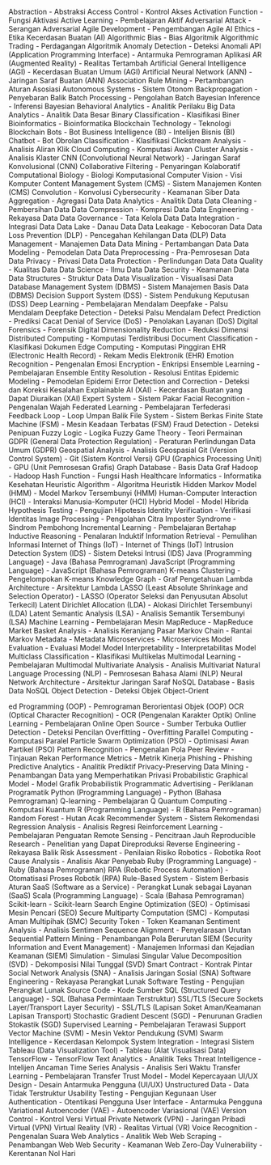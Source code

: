 Abstraction - Abstraksi
Access Control - Kontrol Akses
Activation Function - Fungsi Aktivasi
Active Learning - Pembelajaran Aktif
Adversarial Attack - Serangan Adversarial
Agile Development - Pengembangan Agile
AI Ethics - Etika Kecerdasan Buatan (AI)
Algorithmic Bias - Bias Algoritmik
Algorithmic Trading - Perdagangan Algoritmik
Anomaly Detection - Deteksi Anomali
API (Application Programming Interface) - Antarmuka Pemrograman Aplikasi
AR (Augmented Reality) - Realitas Tertambah
Artificial General Intelligence (AGI) - Kecerdasan Buatan Umum (AGI)
Artificial Neural Network (ANN) - Jaringan Saraf Buatan (ANN)
Association Rule Mining - Pertambangan Aturan Asosiasi
Autonomous Systems - Sistem Otonom
Backpropagation - Penyebaran Balik
Batch Processing - Pengolahan Batch
Bayesian Inference - Inferensi Bayesian
Behavioral Analytics - Analitik Perilaku
Big Data Analytics - Analitik Data Besar
Binary Classification - Klasifikasi Biner
Bioinformatics - Bioinformatika
Blockchain Technology - Teknologi Blockchain
Bots - Bot
Business Intelligence (BI) - Intelijen Bisnis (BI)
Chatbot - Bot Obrolan
Classification - Klasifikasi
Clickstream Analysis - Analisis Aliran Klik
Cloud Computing - Komputasi Awan
Cluster Analysis - Analisis Klaster
CNN (Convolutional Neural Network) - Jaringan Saraf Konvolusional (CNN)
Collaborative Filtering - Penyaringan Kolaboratif
Computational Biology - Biologi Komputasional
Computer Vision - Visi Komputer
Content Management System (CMS) - Sistem Manajemen Konten (CMS)
Convolution - Konvolusi
Cybersecurity - Keamanan Siber
Data Aggregation - Agregasi Data
Data Analytics - Analitik Data
Data Cleaning - Pembersihan Data
Data Compression - Kompresi Data
Data Engineering - Rekayasa Data
Data Governance - Tata Kelola Data
Data Integration - Integrasi Data
Data Lake - Danau Data
Data Leakage - Kebocoran Data
Data Loss Prevention (DLP) - Pencegahan Kehilangan Data (DLP)
Data Management - Manajemen Data
Data Mining - Pertambangan Data
Data Modeling - Pemodelan Data
Data Preprocessing - Pra-Pemrosesan Data
Data Privacy - Privasi Data
Data Protection - Perlindungan Data
Data Quality - Kualitas Data
Data Science - Ilmu Data
Data Security - Keamanan Data
Data Structures - Struktur Data
Data Visualization - Visualisasi Data
Database Management System (DBMS) - Sistem Manajemen Basis Data (DBMS)
Decision Support System (DSS) - Sistem Pendukung Keputusan (DSS)
Deep Learning - Pembelajaran Mendalam
Deepfake - Palsu Mendalam
Deepfake Detection - Deteksi Palsu Mendalam
Defect Prediction - Prediksi Cacat
Denial of Service (DoS) - Penolakan Layanan (DoS)
Digital Forensics - Forensik Digital
Dimensionality Reduction - Reduksi Dimensi
Distributed Computing - Komputasi Terdistribusi
Document Classification - Klasifikasi Dokumen
Edge Computing - Komputasi Pinggiran
EHR (Electronic Health Record) - Rekam Medis Elektronik (EHR)
Emotion Recognition - Pengenalan Emosi
Encryption - Enkripsi
Ensemble Learning - Pembelajaran Ensemble
Entity Resolution - Resolusi Entitas
Epidemic Modeling - Pemodelan Epidemi
Error Detection and Correction - Deteksi dan Koreksi Kesalahan
Explainable AI (XAI) - Kecerdasan Buatan yang Dapat Diuraikan (XAI)
Expert System - Sistem Pakar
Facial Recognition - Pengenalan Wajah
Federated Learning - Pembelajaran Terfederasi
Feedback Loop - Loop Umpan Balik
File System - Sistem Berkas
Finite State Machine (FSM) - Mesin Keadaan Terbatas (FSM)
Fraud Detection - Deteksi Penipuan
Fuzzy Logic - Logika Fuzzy
Game Theory - Teori Permainan
GDPR (General Data Protection Regulation) - Peraturan Perlindungan Data Umum (GDPR)
Geospatial Analysis - Analisis Geospasial
Git (Version Control System) - Git (Sistem Kontrol Versi)
GPU (Graphics Processing Unit) - GPU (Unit Pemrosesan Grafis)
Graph Database - Basis Data Graf
Hadoop - Hadoop
Hash Function - Fungsi Hash
Healthcare Informatics - Informatika Kesehatan
Heuristic Algorithm - Algoritma Heuristik
Hidden Markov Model (HMM) - Model Markov Tersembunyi (HMM)
Human-Computer Interaction (HCI) - Interaksi Manusia-Komputer (HCI)
Hybrid Model - Model Hibrida
Hypothesis Testing - Pengujian Hipotesis
Identity Verification - Verifikasi Identitas
Image Processing - Pengolahan Citra
Imposter Syndrome - Sindrom Pembohong
Incremental Learning - Pembelajaran Bertahap
Inductive Reasoning - Penalaran Induktif
Information Retrieval - Pemulihan Informasi
Internet of Things (IoT) - Internet of Things (IoT)
Intrusion Detection System (IDS) - Sistem Deteksi Intrusi (IDS)
Java (Programming Language) - Java (Bahasa Pemrograman)
JavaScript (Programming Language) - JavaScript (Bahasa Pemrograman)
K-means Clustering - Pengelompokan K-means
Knowledge Graph - Graf Pengetahuan
Lambda Architecture - Arsitektur Lambda
LASSO (Least Absolute Shrinkage and Selection Operator) - LASSO (Operator Seleksi dan Penyusutan Absolut Terkecil)
Latent Dirichlet Allocation (LDA) - Alokasi Dirichlet Tersembunyi (LDA)
Latent Semantic Analysis (LSA) - Analisis Semantik Tersembunyi (LSA)
Machine Learning - Pembelajaran Mesin
MapReduce - MapReduce
Market Basket Analysis - Analisis Keranjang Pasar
Markov Chain - Rantai Markov
Metadata - Metadata
Microservices - Microservices
Model Evaluation - Evaluasi Model
Model Interpretability - Interpretabilitas Model
Multiclass Classification - Klasifikasi Multikelas
Multimodal Learning - Pembelajaran Multimodal
Multivariate Analysis - Analisis Multivariat
Natural Language Processing (NLP) - Pemrosesan Bahasa Alami (NLP)
Neural Network Architecture - Arsitektur Jaringan Saraf
NoSQL Database - Basis Data NoSQL
Object Detection - Deteksi Objek
Object-Orient

ed Programming (OOP) - Pemrograman Berorientasi Objek (OOP)
OCR (Optical Character Recognition) - OCR (Pengenalan Karakter Optik)
Online Learning - Pembelajaran Online
Open Source - Sumber Terbuka
Outlier Detection - Deteksi Pencilan
Overfitting - Overfitting
Parallel Computing - Komputasi Paralel
Particle Swarm Optimization (PSO) - Optimisasi Awan Partikel (PSO)
Pattern Recognition - Pengenalan Pola
Peer Review - Tinjauan Rekan
Performance Metrics - Metrik Kinerja
Phishing - Phishing
Predictive Analytics - Analitik Prediktif
Privacy-Preserving Data Mining - Penambangan Data yang Memperhatikan Privasi
Probabilistic Graphical Model - Model Grafik Probabilistik
Programmatic Advertising - Periklanan Programatik
Python (Programming Language) - Python (Bahasa Pemrograman)
Q-learning - Pembelajaran Q
Quantum Computing - Komputasi Kuantum
R (Programming Language) - R (Bahasa Pemrograman)
Random Forest - Hutan Acak
Recommender System - Sistem Rekomendasi
Regression Analysis - Analisis Regresi
Reinforcement Learning - Pembelajaran Penguatan
Remote Sensing - Pencitraan Jauh
Reproducible Research - Penelitian yang Dapat Direproduksi
Reverse Engineering - Rekayasa Balik
Risk Assessment - Penilaian Risiko
Robotics - Robotika
Root Cause Analysis - Analisis Akar Penyebab
Ruby (Programming Language) - Ruby (Bahasa Pemrograman)
RPA (Robotic Process Automation) - Otomatisasi Proses Robotik (RPA)
Rule-Based System - Sistem Berbasis Aturan
SaaS (Software as a Service) - Perangkat Lunak sebagai Layanan (SaaS)
Scala (Programming Language) - Scala (Bahasa Pemrograman)
Scikit-learn - Scikit-learn
Search Engine Optimization (SEO) - Optimisasi Mesin Pencari (SEO)
Secure Multiparty Computation (SMC) - Komputasi Aman Multipihak (SMC)
Security Token - Token Keamanan
Sentiment Analysis - Analisis Sentimen
Sequence Alignment - Penyelarasan Urutan
Sequential Pattern Mining - Penambangan Pola Berurutan
SIEM (Security Information and Event Management) - Manajemen Informasi dan Kejadian Keamanan (SIEM)
Simulation - Simulasi
Singular Value Decomposition (SVD) - Dekomposisi Nilai Tunggal (SVD)
Smart Contract - Kontrak Pintar
Social Network Analysis (SNA) - Analisis Jaringan Sosial (SNA)
Software Engineering - Rekayasa Perangkat Lunak
Software Testing - Pengujian Perangkat Lunak
Source Code - Kode Sumber
SQL (Structured Query Language) - SQL (Bahasa Permintaan Terstruktur)
SSL/TLS (Secure Sockets Layer/Transport Layer Security) - SSL/TLS (Lapisan Soket Aman/Keamanan Lapisan Transport)
Stochastic Gradient Descent (SGD) - Penurunan Gradien Stokastik (SGD)
Supervised Learning - Pembelajaran Terawasi
Support Vector Machine (SVM) - Mesin Vektor Pendukung (SVM)
Swarm Intelligence - Kecerdasan Kelompok
System Integration - Integrasi Sistem
Tableau (Data Visualization Tool) - Tableau (Alat Visualisasi Data)
TensorFlow - TensorFlow
Text Analytics - Analitik Teks
Threat Intelligence - Intelijen Ancaman
Time Series Analysis - Analisis Seri Waktu
Transfer Learning - Pembelajaran Transfer
Trust Model - Model Kepercayaan
UI/UX Design - Desain Antarmuka Pengguna (UI/UX)
Unstructured Data - Data Tidak Terstruktur
Usability Testing - Pengujian Kegunaan
User Authentication - Otentikasi Pengguna
User Interface - Antarmuka Pengguna
Variational Autoencoder (VAE) - Autoencoder Variasional (VAE)
Version Control - Kontrol Versi
Virtual Private Network (VPN) - Jaringan Pribadi Virtual (VPN)
Virtual Reality (VR) - Realitas Virtual (VR)
Voice Recognition - Pengenalan Suara
Web Analytics - Analitik Web
Web Scraping - Penambangan Web
Web Security - Keamanan Web
Zero-Day Vulnerability - Kerentanan Nol Hari




